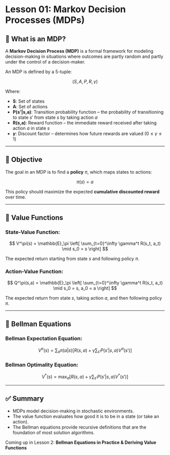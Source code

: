 # Lesson 01: Markov Decision Processes (MDPs)

## 🧠 What is an MDP?
A **Markov Decision Process (MDP)** is a formal framework for modeling decision-making in situations where outcomes are partly random and partly under the control of a decision-maker.

An MDP is defined by a 5-tuple:

$$ (S, A, P, R, \gamma) $$

Where:
- **S**: Set of states
- **A**: Set of actions
- **P(s'|s,a)**: Transition probability function – the probability of transitioning to state $s'$ from state $s$ by taking action $a$
- **R(s,a)**: Reward function – the immediate reward received after taking action $a$ in state $s$
- **$\gamma$**: Discount factor – determines how future rewards are valued ($0 \leq \gamma \leq 1$)

---

## 🎯 Objective
The goal in an MDP is to find a **policy** $\pi$, which maps states to actions:

$$ \pi(s) = a $$

This policy should maximize the expected **cumulative discounted reward** over time.

---

## 🔢 Value Functions

### State-Value Function:
$$
V^\pi(s) = \mathbb{E}_\pi \left[ \sum_{t=0}^\infty \gamma^t R(s_t, a_t) \mid s_0 = s \right]
$$

The expected return starting from state $s$ and following policy $\pi$.

### Action-Value Function:
$$
Q^\pi(s,a) = \mathbb{E}_\pi \left[ \sum_{t=0}^\infty \gamma^t R(s_t, a_t) \mid s_0 = s, a_0 = a \right]
$$

The expected return from state $s$, taking action $a$, and then following policy $\pi$.

---

## 🧮 Bellman Equations

### Bellman Expectation Equation:
$$
V^\pi(s) = \sum_a \pi(a|s) \left[ R(s,a) + \gamma \sum_{s'} P(s'|s,a) V^\pi(s') \right]
$$

### Bellman Optimality Equation:
$$
V^*(s) = \max_a \left[ R(s,a) + \gamma \sum_{s'} P(s'|s,a) V^*(s') \right]
$$

---

## ✅ Summary
- MDPs model decision-making in stochastic environments.
- The value function evaluates how good it is to be in a state (or take an action).
- The Bellman equations provide recursive definitions that are the foundation of most solution algorithms.

Coming up in Lesson 2: **Bellman Equations in Practice & Deriving Value Functions**